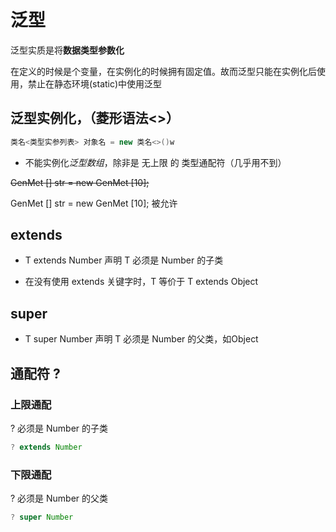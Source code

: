 # 泛型

泛型实质是将**数据类型参数化**

在定义的时候是个变量，在实例化的时候拥有固定值。故而泛型只能在实例化后使用，禁止在静态环境(static)中使用泛型



## 泛型实例化，（菱形语法<>）

```java
类名<类型实参列表> 对象名 = new 类名<>()w
```

- 不能实例化*泛型数组*，除非是 无上限 的 类型通配符（几乎用不到）

~~GenMet <String>[] str = new GenMet <String>[10];~~

GenMet <?>[] str = new GenMet <?>[10];          被允许



## extends

- T extends Number         声明 T 必须是 Number 的子类

- 在没有使用 extends 关键字时，T 等价于 T extends Object



## super

- T super Number         声明 T 必须是 Number 的父类，如Object



## 通配符 ?

### 上限通配

? 必须是 Number 的子类

```java
? extends Number
```

### 下限通配

? 必须是 Number 的父类

```java
? super Number
```

